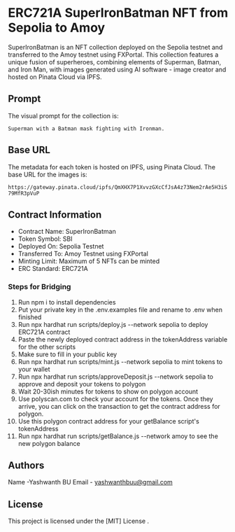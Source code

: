 # ERC721A SuperIronBatman NFT from Sepolia to Amoy
SuperIronBatman is an NFT collection deployed on the Sepolia testnet and transferred to the Amoy testnet using FXPortal. This collection features a unique fusion of superheroes, combining elements of Superman, Batman, and Iron Man, with images generated using AI software - image creator and hosted on Pinata Cloud via IPFS.

## Prompt
The visual prompt for the collection is:

`Superman with a Batman mask fighting with Ironman.`

## Base URL
The metadata for each token is hosted on IPFS, using Pinata Cloud. The base URL for the images is:

`https://gateway.pinata.cloud/ipfs/QmXHX7P1XvvzGXcCfJsA4z73Nem2rAe5H3iS79MfR3pVuP`

## Contract Information
- Contract Name: SuperIronBatman
- Token Symbol: SBI
- Deployed On: Sepolia Testnet
- Transferred To: Amoy Testnet using FXPortal
- Minting Limit: Maximum of 5 NFTs can be minted
- ERC Standard: ERC721A

### Steps for Bridging

1. Run npm i to install dependencies
2. Put your private key in the .env.examples file and rename to .env when finished
3. Run npx hardhat run scripts/deploy.js --network sepolia to deploy ERC721A contract
4. Paste the newly deployed contract address in the tokenAddress variable for the other scripts
5. Make sure to fill in your public key
6. Run npx hardhat run scripts/mint.js --network sepolia to mint tokens to your wallet
7. Run npx hardhat run scripts/approveDeposit.js --network sepolia to approve and deposit your tokens to polygon
8. Wait 20-30ish minutes for tokens to show on polygon account
9. Use polyscan.com to check your account for the tokens. Once they arrive, you can click on the transaction to get the contract address for polygon.
10. Use this polygon contract address for your getBalance script's tokenAddress
11. Run npx hardhat run scripts/getBalance.js --network amoy to see the new polygon balance


## Authors 

Name -Yashwanth BU
Email - yashwanthbuu@gmail.com

## License

This project is licensed under the [MIT] License .
